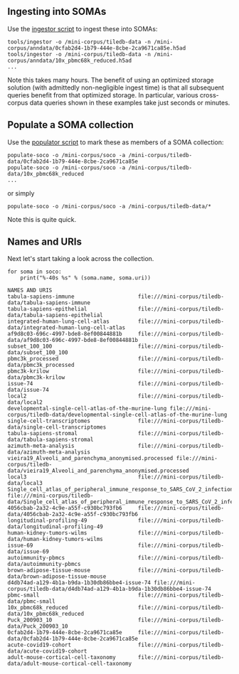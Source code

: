 ## Ingesting into SOMAs

Use the [ingestor script](../tools/ingestor) to ingest these into SOMAs:

```
tools/ingestor -o /mini-corpus/tiledb-data -n /mini-corpus/anndata/0cfab2d4-1b79-444e-8cbe-2ca9671ca85e.h5ad
tools/ingestor -o /mini-corpus/tiledb-data -n /mini-corpus/anndata/10x_pbmc68k_reduced.h5ad
...
```

Note this takes many hours. The benefit of using an optimized storage solution (with admittedly
non-negligible ingest time) is that all subsequent queries benefit from that optimized storage. In
particular, various cross-corpus data queries shown in these examples take just seconds or minutes.

## Populate a SOMA collection

Use the [populator script](../tools/populate-soco) to mark these as members of a SOMA collection:

```
populate-soco -o /mini-corpus/soco -a /mini-corpus/tiledb-data/0cfab2d4-1b79-444e-8cbe-2ca9671ca85e
populate-soco -o /mini-corpus/soco -a /mini-corpus/tiledb-data/10x_pbmc68k_reduced
...
```

or simply

```
populate-soco -o /mini-corpus/soco -a /mini-corpus/tiledb-data/*
```

Note this is quite quick.

## Names and URIs

Next let's start taking a look across the collection.

```
for soma in soco:
    print("%-40s %s" % (soma.name, soma.uri))
```

```
NAMES AND URIS
tabula-sapiens-immune                    file:///mini-corpus/tiledb-data/tabula-sapiens-immune
tabula-sapiens-epithelial                file:///mini-corpus/tiledb-data/tabula-sapiens-epithelial
integrated-human-lung-cell-atlas         file:///mini-corpus/tiledb-data/integrated-human-lung-cell-atlas
af9d8c03-696c-4997-bde8-8ef00844881b     file:///mini-corpus/tiledb-data/af9d8c03-696c-4997-bde8-8ef00844881b
subset_100_100                           file:///mini-corpus/tiledb-data/subset_100_100
pbmc3k_processed                         file:///mini-corpus/tiledb-data/pbmc3k_processed
pbmc3k-krilow                            file:///mini-corpus/tiledb-data/pbmc3k-krilow
issue-74                                 file:///mini-corpus/tiledb-data/issue-74
local2                                   file:///mini-corpus/tiledb-data/local2
developmental-single-cell-atlas-of-the-murine-lung file:///mini-corpus/tiledb-data/developmental-single-cell-atlas-of-the-murine-lung
single-cell-transcriptomes               file:///mini-corpus/tiledb-data/single-cell-transcriptomes
tabula-sapiens-stromal                   file:///mini-corpus/tiledb-data/tabula-sapiens-stromal
azimuth-meta-analysis                    file:///mini-corpus/tiledb-data/azimuth-meta-analysis
vieira19_Alveoli_and_parenchyma_anonymised.processed file:///mini-corpus/tiledb-data/vieira19_Alveoli_and_parenchyma_anonymised.processed
local3                                   file:///mini-corpus/tiledb-data/local3
Single_cell_atlas_of_peripheral_immune_response_to_SARS_CoV_2_infection file:///mini-corpus/tiledb-data/Single_cell_atlas_of_peripheral_immune_response_to_SARS_CoV_2_infection
4056cbab-2a32-4c9e-a55f-c930bc793fb6     file:///mini-corpus/tiledb-data/4056cbab-2a32-4c9e-a55f-c930bc793fb6
longitudinal-profiling-49                file:///mini-corpus/tiledb-data/longitudinal-profiling-49
human-kidney-tumors-wilms                file:///mini-corpus/tiledb-data/human-kidney-tumors-wilms
issue-69                                 file:///mini-corpus/tiledb-data/issue-69
autoimmunity-pbmcs                       file:///mini-corpus/tiledb-data/autoimmunity-pbmcs
brown-adipose-tissue-mouse               file:///mini-corpus/tiledb-data/brown-adipose-tissue-mouse
d4db74ad-a129-4b1a-b9da-1b30db86bbe4-issue-74 file:///mini-corpus/tiledb-data/d4db74ad-a129-4b1a-b9da-1b30db86bbe4-issue-74
pbmc-small                               file:///mini-corpus/tiledb-data/pbmc-small
10x_pbmc68k_reduced                      file:///mini-corpus/tiledb-data/10x_pbmc68k_reduced
Puck_200903_10                           file:///mini-corpus/tiledb-data/Puck_200903_10
0cfab2d4-1b79-444e-8cbe-2ca9671ca85e     file:///mini-corpus/tiledb-data/0cfab2d4-1b79-444e-8cbe-2ca9671ca85e
acute-covid19-cohort                     file:///mini-corpus/tiledb-data/acute-covid19-cohort
adult-mouse-cortical-cell-taxonomy       file:///mini-corpus/tiledb-data/adult-mouse-cortical-cell-taxonomy
```
